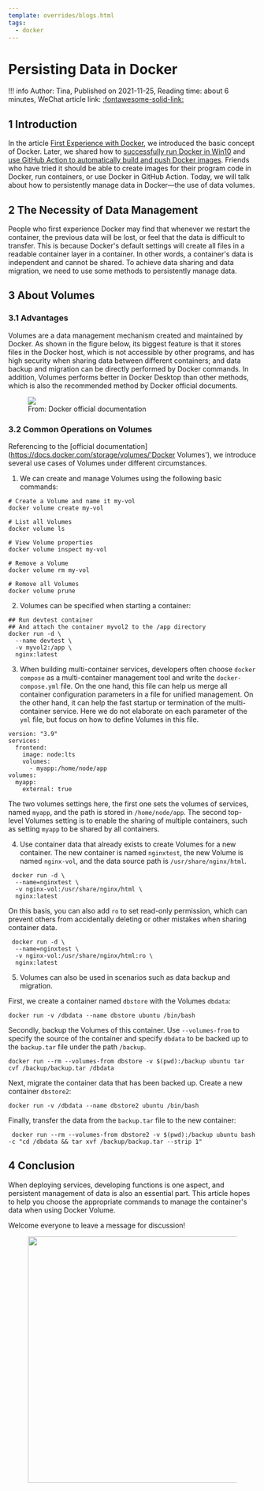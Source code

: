 ```yaml
---
template: overrides/blogs.html
tags:
  - docker
---
```


# Persisting Data in Docker

!!! info
    Author: Tina, Published on 2021-11-25, Reading time: about 6 minutes, WeChat article link: [:fontawesome-solid-link:](https://mp.weixin.qq.com/s/633YSdxPLfOA7JZ4znsZ0A)

## 1 Introduction
In the article [First Experience with Docker](https://mp.weixin.qq.com/s/gfO5BiK9fqRtWf8rjP8mPA), we introduced the basic concept of Docker. Later, we shared how to [successfully run Docker in Win10](https://mp.weixin.qq.com/s/8B9ye55zpWCCVTA4g4fLQQ) and [use GitHub Action to automatically build and push Docker images](https://mp.weixin.qq.com/s/BCzu346DvNga84vEUXUbTQ). Friends who have tried it should be able to create images for their program code in Docker, run containers, or use Docker in GitHub Action. Today, we will talk about how to persistently manage data in Docker—the use of data volumes.

## 2 The Necessity of Data Management
People who first experience Docker may find that whenever we restart the container, the previous data will be lost, or feel that the data is difficult to transfer. This is because Docker's default settings will create all files in a readable container layer in a container. In other words, a container's data is independent and cannot be shared. To achieve data sharing and data migration, we need to use some methods to persistently manage data.

## 3 About Volumes

### 3.1 Advantages

Volumes are a data management mechanism created and maintained by Docker. As shown in the figure below, its biggest feature is that it stores files in the Docker host, which is not accessible by other programs, and has high security when sharing data between different containers; and data backup and migration can be directly performed by Docker commands. In addition, Volumes performs better in Docker Desktop than other methods, which is also the recommended method by Docker official documents.

<figure>
  <img src="https://cdn.jsdelivr.net/gh/BulletTech2021/Pics/img/difference_ploy.png"  />
  <figcaption>From: Docker official documentation</figcaption>
</figure>

### 3.2 Common Operations on Volumes

Referencing to the [official documentation](https://docs.docker.com/storage/volumes/'Docker Volumes'), we introduce several use cases of Volumes under different circumstances.

1. We can create and manage Volumes using the following basic commands:
```shell
# Create a Volume and name it my-vol
docker volume create my-vol

# List all Volumes
docker volume ls

# View Volume properties
docker volume inspect my-vol

# Remove a Volume
docker volume rm my-vol

# Remove all Volumes
docker volume prune
```

2. Volumes can be specified when starting a container:
```shell
## Run devtest container
## And attach the container myvol2 to the /app directory
docker run -d \
  --name devtest \
  -v myvol2:/app \
  nginx:latest
```

3. When building multi-container services, developers often choose `docker compose` as a multi-container management tool and write the `docker-compose.yml` file. On the one hand, this file can help us merge all container configuration parameters in a file for unified management. On the other hand, it can help the fast startup or termination of the multi-container service. Here we do not elaborate on each parameter of the `yml` file, but focus on how to define Volumes in this file.

```shell
version: "3.9"
services:
  frontend:
    image: node:lts
    volumes:
      - myapp:/home/node/app
volumes:
  myapp:
    external: true
```
The two volumes settings here, the first one sets the volumes of services, named `myapp`, and the path is stored in `/home/node/app`. The second top-level Volumes setting is to enable the sharing of multiple containers, such as setting `myapp` to be shared by all containers.

4. Use container data that already exists to create Volumes for a new container. The new container is named `nginxtest`, the new Volume is named `nginx-vol`, and the data source path is `/usr/share/nginx/html`.

```shell
 docker run -d \
  --name=nginxtest \
  -v nginx-vol:/usr/share/nginx/html \
  nginx:latest
```

On this basis, you can also add `ro` to set read-only permission, which can prevent others from accidentally deleting or other mistakes when sharing container data.

```shell
 docker run -d \
  --name=nginxtest \
  -v nginx-vol:/usr/share/nginx/html:ro \
  nginx:latest
```

5. Volumes can also be used in scenarios such as data backup and migration.

First, we create a container named `dbstore` with the Volumes `dbdata`:
```shell
docker run -v /dbdata --name dbstore ubuntu /bin/bash
```

Secondly, backup the Volumes of this container. Use `--volumes-from` to specify the source of the container and specify `dbdata` to be backed up to the `backup.tar` file under the path `/backup`.

```shell
docker run --rm --volumes-from dbstore -v $(pwd):/backup ubuntu tar cvf /backup/backup.tar /dbdata
```

Next, migrate the container data that has been backed up. Create a new container `dbstore2`:

```shell
docker run -v /dbdata --name dbstore2 ubuntu /bin/bash
```

Finally, transfer the data from the `backup.tar` file to the new container:

```shell
 docker run --rm --volumes-from dbstore2 -v $(pwd):/backup ubuntu bash -c "cd /dbdata && tar xvf /backup/backup.tar --strip 1"
```

## 4 Conclusion

When deploying services, developing functions is one aspect, and persistent management of data is also an essential part. This article hopes to help you choose the appropriate commands to manage the container's data when using Docker Volume.

Welcome everyone to leave a message for discussion!

<figure>
  <img src="https://cdn.jsdelivr.net/gh/BulletTech2021/Pics/2021-6-14/1623639526512-1080P%20(Full%20HD)%20-%20Tail%20Pic.png" width="500" />
</figure>